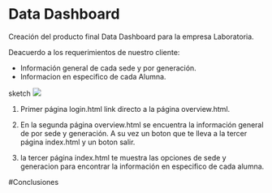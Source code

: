 # Data Dashboard

Creación del producto final Data Dashboard para la empresa Laboratoria.

Deacuerdo a los requerimientos de nuestro cliente:

  - Información general de cada sede y por generación.
  - Informacion en especifico de cada Alumna.

sketch ![](assets/images/sketch.png)

1. Primer página login.html link directo a la página overview.html.

2. En la segunda página overview.html se encuentra la información general de por sede y generación. A su vez un boton que te lleva a la tercer página index.html y un boton salir.

3. la tercer página index.html te muestra las opciones de sede y generacion para encontrar la información en especifico de cada alumna.


#Conclusiones
